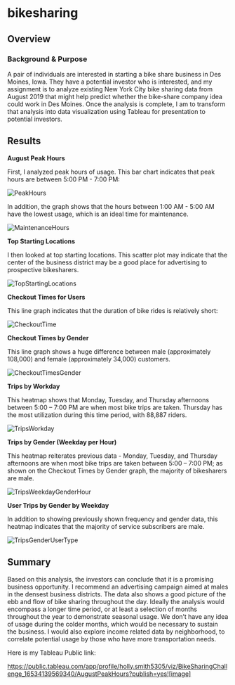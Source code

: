# bikesharing

## Overview

### Background & Purpose

A pair of individuals are interested in starting a bike share business in Des Moines, Iowa. They have a potential investor who is interested, and my assignment is to analyze existing New York City bike sharing data from August 2019 that might help predict whether the bike-share company idea could work in Des Moines. Once the analysis is complete, I am to transform that analysis into data visualization using Tableau for presentation to potential investors. 

## Results

**August Peak Hours**

First, I analyzed peak hours of usage. This bar chart indicates that peak hours are between 5:00 PM - 7:00 PM:

![PeakHours](https://user-images.githubusercontent.com/97558998/170123913-1e9c7e38-d2f1-4dd6-b7ba-c9cc37b685be.png)

In addition, the graph shows that the hours between 1:00 AM - 5:00 AM have the lowest usage, which is an ideal time for maintenance.

![MaintenanceHours](https://user-images.githubusercontent.com/97558998/170124263-cc8be0d3-9491-43bb-870a-16d4e6f43f63.png)

**Top Starting Locations**

I then looked at top starting locations. This scatter plot may indicate that the center of the business district may be a good place for advertising to prospective bikesharers.

![TopStartingLocations](https://user-images.githubusercontent.com/97558998/170124556-31a8a733-267e-4649-825b-d55601b27606.png)

**Checkout Times for Users**

This line graph indicates that the duration of bike rides is relatively short:

![CheckoutTime](https://user-images.githubusercontent.com/97558998/170124785-115314d9-0bde-4b97-97e0-25676f8b4d84.png)

**Checkout Times by Gender**

This line graph shows a huge difference between male (approximately 108,000) and female (approximately 34,000) customers.

![CheckoutTimesGender](https://user-images.githubusercontent.com/97558998/170124919-f53ce9a5-7b85-49b7-b33c-fb8023916a89.png)

**Trips by Workday**

This heatmap shows that Monday, Tuesday, and Thursday afternoons between 5:00 – 7:00 PM are when most bike trips are taken. Thursday has the most utilization during this time period, with 88,887 riders.

![TripsWorkday](https://user-images.githubusercontent.com/97558998/170125370-00ec5869-4c99-4fa2-bd0b-825e459d896f.png)

**Trips by Gender (Weekday per Hour)**

This heatmap reiterates previous data - Monday, Tuesday, and Thursday afternoons are when most bike trips are taken between 5:00 – 7:00 PM; as shown on the Checkout Times by Gender graph, the majority of bikesharers are male.

![TripsWeekdayGenderHour](https://user-images.githubusercontent.com/97558998/170126635-0e20e3e8-5ac3-4df1-8c9f-d2f1913857c5.png)

**User Trips by Gender by Weekday**

In addition to showing previously shown frequency and gender data, this heatmap indicates that the majority of service subscribers are male.

![TripsGenderUserType](https://user-images.githubusercontent.com/97558998/170127606-a22f018b-5eb9-4a5c-8c9c-d71d67408820.png)

## Summary

Based on this analysis, the investors can conclude that it is a promising business opportunity. I recommend an advertising campaign aimed at males in the densest business districts. The data also shows a good picture of the ebb and flow of bike sharing throughout the day. Ideally the analysis would encompass a longer time period, or at least a selection of months throughout the year to demonstrate seasonal usage. We don’t have any idea of usage during the colder months, which would be necessary to sustain the business. I would also explore income related data by neighborhood, to correlate potential usage by those who have more transportation needs.

Here is my Tableau Public link:

https://public.tableau.com/app/profile/holly.smith5305/viz/BikeSharingChallenge_16534139569340/AugustPeakHours?publish=yes![image]

